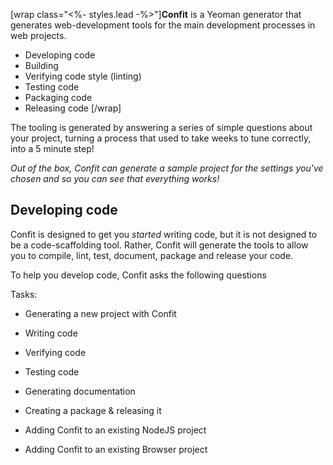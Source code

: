 [wrap class="<%- styles.lead -%>"]**Confit** is a Yeoman generator that generates web-development tools for the main development processes in web projects.
- Developing code
- Building
- Verifying code style (linting)
- Testing code
- Packaging code
- Releasing code
[/wrap]

The tooling is generated by answering a series of simple questions about your project, turning a process that used to take weeks to
tune correctly, into a 5 minute step!
 
*Out of the box, Confit can generate a sample project for the settings you've chosen and so you can see that everything works!*

## Developing code

Confit is designed to get you *started* writing code, but it is not designed to be a code-scaffolding tool. Rather,
Confit will generate the tools to allow you to compile, lint, test, document, package and release your code.

To help you develop code, Confit asks the following questions


Tasks:
- Generating a new project with Confit
- Writing code
- Verifying code
- Testing code
- Generating documentation
- Creating a package & releasing it

- Adding Confit to an existing NodeJS project
- Adding Confit to an existing Browser project

